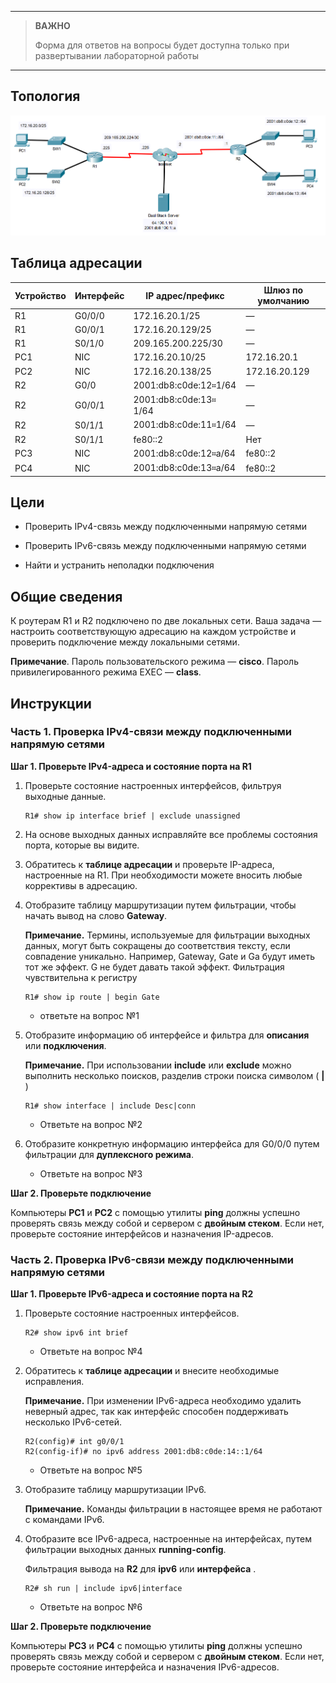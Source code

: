 
---

> **ВАЖНО**
> 
> Форма для ответов на вопросы будет доступна только при развертывании лабораторной работы 

---

## Топология

![](./assets/topology.png)

## Таблица адресации

| Устройство | Интерфейс | IP адрес/префикс       | Шлюз по умолчанию |
|------------|-----------|------------------------|-------------------|
| R1         | G0/0/0    | 172.16.20.1/25         | —                 |
| R1         | G0/0/1    | 172.16.20.129/25       | —                 |
| R1         | S0/1/0    | 209.165.200.225/30     | —                 |
| PC1        | NIC       | 172.16.20.10/25        | 172.16.20.1       |
| PC2        | NIC       | 172.16.20.138/25       | 172.16.20.129     |
| R2         | G0/0      | 2001:db8:c0de:12።1/64  | —                 |
| R2         | G0/0/1    | 2001:db8:c0de:13። 1/64 | —                 |
| R2         | S0/1/1    | 2001:db8:c0de:11።1/64  | —                 |
| R2         | S0/1/1    | fe80::2                | Нет               |
| PC3        | NIC       | 2001:db8:c0de:12።а/64  | fe80::2           |
| PC4        | NIC       | 2001:db8:c0de:13።а/64  | fe80::2           |

## Цели

-   Проверить IPv4-связь между подключенными напрямую сетями

-   Проверить IPv6-связь между подключенными напрямую сетями

-   Найти и устранить неполадки подключения

## Общие сведения

К роутерам R1 и R2 подключено по две локальных сети. Ваша задача — настроить соответствующую адресацию на каждом устройстве и проверить подключение между локальными сетями.

**Примечание**. Пароль пользовательского режима — **cisco**. Пароль привилегированного режима EXEC — **class**.

## Инструкции

### Часть 1. Проверка IPv4-связи между подключенными напрямую сетями

**Шаг 1. Проверьте IPv4-адреса и состояние порта на R1**

1.  Проверьте состояние настроенных интерфейсов, фильтруя выходные данные.

    ```
    R1# show ip interface brief | exclude unassigned
    ```

2.  На основе выходных данных исправляйте все проблемы состояния порта, которые вы видите.

3.  Обратитесь к **таблице адресации** и проверьте IP-адреса, настроенные на R1. При необходимости можете вносить любые коррективы в адресацию.

4.  Отобразите таблицу маршрутизации путем фильтрации, чтобы начать вывод на слово **Gateway**.

    **Примечание.** Термины, используемые для фильтрации выходных данных, могут быть сокращены до соответствия тексту, если совпадение уникально. Например, Gateway, Gate и Ga будут иметь тот же эффект. G не будет давать такой эффект. Фильтрация чувствительна к регистру

    ```
    R1# show ip route | begin Gate
    ```

    - ответьте на вопрос №1

5.  Отобразите информацию об интерфейсе и фильтра для **описания** или **подключения**.

    **Примечание.** При использовании **include** или **exclude** можно выполнить несколько поисков, разделив строки поиска символом ( **\|** )

    ```
    R1# show interface | include Desc|conn
    ```

    - Ответьте на вопрос №2

6.  Отобразите конкретную информацию интерфейса для G0/0/0 путем фильтрации для **дуплексного режима**.

    - Ответьте на вопрос №3

**Шаг 2. Проверьте подключение**

Компьютеры **PC1** и **PC2** с помощью утилиты **ping** должны успешно проверять связь между собой и сервером с **двойным стеком**. Если нет, проверьте состояние интерфейсов и назначения IP-адресов.

### Часть 2. Проверка IPv6-связи между подключенными напрямую сетями

**Шаг 1. Проверьте IPv6-адреса и состояние порта на R2**

1.  Проверьте состояние настроенных интерфейсов.

    ```
    R2# show ipv6 int brief
    ```

    - Ответьте на вопрос №4

2.  Обратитесь к **таблице адресации** и внесите необходимые исправления.

    **Примечание.** При изменении IPv6-адреса необходимо удалить неверный адрес, так как интерфейс способен поддерживать несколько IPv6-сетей.

    ```
    R2(config)# int g0/0/1
    R2(config-if)# no ipv6 address 2001:db8:c0de:14::1/64
    ```

    - Ответьте на вопрос №5

3.  Отобразите таблицу маршрутизации IPv6.

    **Примечание.** Команды фильтрации в настоящее время не работают с командами IPv6.

4. Отобразите все IPv6-адреса, настроенные на интерфейсах, путем фильтрации выходных данных **running-config**.

    Фильтрация вывода на **R2** для **ipv6** или **интерфейса** .

    ```
    R2# sh run | include ipv6|interface
    ```

    - Ответьте на вопрос №6

**Шаг 2. Проверьте подключение**

Компьютеры **PC3** и **PC4** с помощью утилиты **ping** должны успешно проверять связь между собой и сервером с **двойным стеком**. Если нет, проверьте состояние интерфейса и назначения IPv6-адресов.

<!-- [Скачать файл Packet Tracer для локального запуска](./assets/1.5.10-lab.pka) -->
